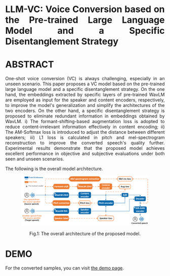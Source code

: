 # <p align="justify"> LLM-VC: Voice Conversion based on the Pre-trained Large Language Model and a Specific Disentanglement Strategy

# ABSTRACT
<p align="justify"> One-shot voice conversion (VC) is always challenging, especially in an unseen scenario. This paper proposes a VC model based on the pre-trained large language model and a specific disentanglement strategy. On the one hand, the embeddings extracted by specific layers of pre-trained WavLM are employed as input for the speaker and content encoders, respectively, to improve the model's generalization and simplify the architectures of the two encoders. On the other hand, a specific disentanglement strategy is proposed to eliminate redundant information in embeddings obtained by WavLM. i) The formant-shifting-based augmentation loss is adopted to reduce content-irrelevant information effectively in content encoding; ii) The AM-Softmax loss is introduced to adjust the distance between different speakers; iii) L1 loss is calculated in pitch and mel-spectrogram reconstruction to improve the converted speech's quality further. Experimental results demonstrate that the proposed model achieves excellent performance in objective and subjective evaluations under both seen and unseen scenarios.</p>

The following is the overall model architecture.
<div align="center">
  <img src="images/LLM-VC-131.png" width="80%">
  <p>Fig.1: The overall architecture of the proposed model.</p>
</div>

# DEMO
For the converted samples, you can visit [the demo page](https://superman-valencia.github.io/LLM-VC-Demo/).
